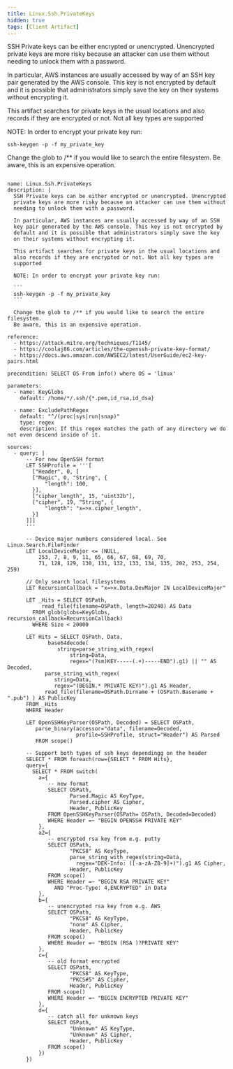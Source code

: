 ```yaml
---
title: Linux.Ssh.PrivateKeys
hidden: true
tags: [Client Artifact]
---
```


SSH Private keys can be either encrypted or unencrypted. Unencrypted
private keys are more risky because an attacker can use them without
needing to unlock them with a password.

In particular, AWS instances are usually accessed by way of an SSH
key pair generated by the AWS console. This key is not encrypted by
default and it is possible that administrators simply save the key
on their systems without encrypting it.

This artifact searches for private keys in the usual locations and
also records if they are encrypted or not. Not all key types are
supported

NOTE: In order to encrypt your private key run:

```
ssh-keygen -p -f my_private_key
```

Change the glob to /** if you would like to search the entire filesystem.
Be aware, this is an expensive operation.


<pre><code class="language-yaml">
name: Linux.Ssh.PrivateKeys
description: |
  SSH Private keys can be either encrypted or unencrypted. Unencrypted
  private keys are more risky because an attacker can use them without
  needing to unlock them with a password.

  In particular, AWS instances are usually accessed by way of an SSH
  key pair generated by the AWS console. This key is not encrypted by
  default and it is possible that administrators simply save the key
  on their systems without encrypting it.

  This artifact searches for private keys in the usual locations and
  also records if they are encrypted or not. Not all key types are
  supported

  NOTE: In order to encrypt your private key run:

  ```
  ssh-keygen -p -f my_private_key
  ```

  Change the glob to /** if you would like to search the entire filesystem.
  Be aware, this is an expensive operation.

reference:
  - https://attack.mitre.org/techniques/T1145/
  - https://coolaj86.com/articles/the-openssh-private-key-format/
  - https://docs.aws.amazon.com/AWSEC2/latest/UserGuide/ec2-key-pairs.html

precondition: SELECT OS From info() where OS = 'linux'

parameters:
  - name: KeyGlobs
    default: /home/*/.ssh/{*.pem,id_rsa,id_dsa}

  - name: ExcludePathRegex
    default: "^/(proc|sys|run|snap)"
    type: regex
    description: If this regex matches the path of any directory we do not even descend inside of it.

sources:
  - query: |
      -- For new OpenSSH format
      LET SSHProfile = '''[
        ["Header", 0, [
        ["Magic", 0, "String", {
            "length": 100,
        }],
        ["cipher_length", 15, "uint32b"],
        ["cipher", 19, "String", {
            "length": "x=&gt;x.cipher_length",
        }]
      ]]]
      '''

      -- Device major numbers considered local. See Linux.Search.FileFinder
      LET LocalDeviceMajor &lt;= (NULL,
          253, 7, 8, 9, 11, 65, 66, 67, 68, 69, 70,
          71, 128, 129, 130, 131, 132, 133, 134, 135, 202, 253, 254, 259)

      // Only search local filesystems
      LET RecursionCallback = "x=&gt;x.Data.DevMajor IN LocalDeviceMajor"

      LET _Hits = SELECT OSPath,
           read_file(filename=OSPath, length=20240) AS Data
        FROM glob(globs=KeyGlobs, recursion_callback=RecursionCallback)
        WHERE Size &lt; 20000

      LET Hits = SELECT OSPath, Data,
             base64decode(
                string=parse_string_with_regex(
                    string=Data,
                    regex="(?sm)KEY-----(.+)-----END").g1) || "" AS Decoded,
            parse_string_with_regex(
               string=Data,
               regex="(BEGIN.* PRIVATE KEY)").g1 AS Header,
            read_file(filename=OSPath.Dirname + (OSPath.Basename + ".pub") ) AS PublicKey
      FROM _Hits
      WHERE Header

      LET OpenSSHKeyParser(OSPath, Decoded) = SELECT OSPath,
         parse_binary(accessor="data", filename=Decoded,
                      profile=SSHProfile, struct="Header") AS Parsed
         FROM scope()

      -- Support both types of ssh keys dependingg on the header
      SELECT * FROM foreach(row={SELECT * FROM Hits},
      query={
        SELECT * FROM switch(
          a={
             -- new format
             SELECT OSPath,
                    Parsed.Magic AS KeyType,
                    Parsed.cipher AS Cipher,
                    Header, PublicKey
             FROM OpenSSHKeyParser(OSPath= OSPath, Decoded=Decoded)
             WHERE Header =~ "BEGIN OPENSSH PRIVATE KEY"
          },
          a2={
             -- encrypted rsa key from e.g. putty
             SELECT OSPath,
                    "PKCS8" AS KeyType,
                    parse_string_with_regex(string=Data,
                      regex="DEK-Info: ([-a-zA-Z0-9]+)").g1 AS Cipher,
                    Header, PublicKey
             FROM scope()
             WHERE Header =~ "BEGIN RSA PRIVATE KEY"
               AND "Proc-Type: 4,ENCRYPTED" in Data
          },
          b={
             -- unencrypted rsa key from e.g. AWS
             SELECT OSPath,
                    "PKCS8" AS KeyType,
                    "none" AS Cipher,
                    Header, PublicKey
             FROM scope()
             WHERE Header =~ "BEGIN (RSA )?PRIVATE KEY"
          },
          c={
             -- old format encrypted
             SELECT OSPath,
                    "PKCS8" AS KeyType,
                    "PKCS#5" AS Cipher,
                    Header, PublicKey
             FROM scope()
             WHERE Header =~ "BEGIN ENCRYPTED PRIVATE KEY"
          },
          d={
             -- catch all for unknown keys
             SELECT OSPath,
                    "Unknown" AS KeyType,
                    "Unknown" AS Cipher,
                    Header, PublicKey
             FROM scope()
          })
      })

</code></pre>

